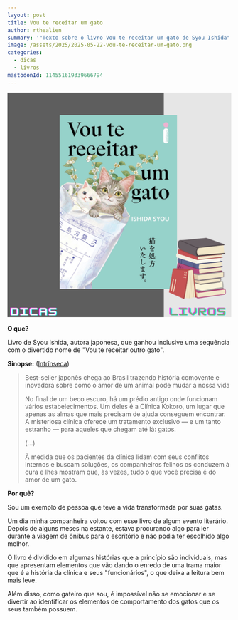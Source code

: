 ```yaml
---
layout: post
title: Vou te receitar um gato
author: rthealien
summary: '"Texto sobre o livro Vou te receitar um gato de Syou Ishida"'
image: /assets/2025/2025-05-22-vou-te-receitar-um-gato.png
categories:
  - dicas
  - livros
mastodonId: 114551619339666794
---
```



![A capa de um livro ilustrado apresenta dois gatos fofos dentro de um saco de papel. A composição da imagem é centrada, com os dois gatinhos no centro. O saco de papel cria um fundo, permitindo que os gatinhos se destaquem. O fundo tem um tom de verde claro e tem flores e pequenos galhos de plantas ao redor dos gatinhos.](/assets/2025/2025-05-22-vou-te-receitar-um-gato.png)

**O que?**

Livro de Syou Ishida, autora japonesa, que ganhou inclusive uma sequência com o divertido nome de "Vou te receitar outro gato".

**Sinopse:** ([Intrínseca])

>Best-seller japonês chega ao Brasil trazendo história comovente e inovadora sobre como o amor de um animal pode mudar a nossa vida
>
>No final de um beco escuro, há um prédio antigo onde funcionam vários estabelecimentos. Um deles é a Clínica Kokoro, um lugar que apenas as almas que mais precisam de ajuda conseguem encontrar. A misteriosa clínica oferece um tratamento exclusivo — e um tanto estranho — para aqueles que chegam até lá: gatos.
>
>(...)
>
>À medida que os pacientes da clínica lidam com seus conflitos internos e buscam soluções, os companheiros felinos os conduzem à cura e lhes mostram que, às vezes, tudo o que você precisa é do amor de um gato.



**Por quê?**

Sou um exemplo de pessoa que teve a vida transformada por suas gatas. 

Um dia minha companheira voltou com esse livro de algum evento literário. Depois de alguns meses na estante, estava procurando algo para ler durante a viagem de ônibus para o escritório e não podia ter escolhido algo melhor.

O livro é dividido em algumas histórias que a princípio são individuais, mas que apresentam elementos que  vão dando o enredo de uma trama maior que é a história da clínica e seus "funcionários", o que deixa a leitura bem mais leve.

Além disso, como gateiro que sou, é impossível não se emocionar e se divertir ao identificar os elementos de comportamento dos gatos que os seus também possuem.


[Intrínseca]:https://intrinseca.com.br/livro/vou-te-receitar-um-gato/
